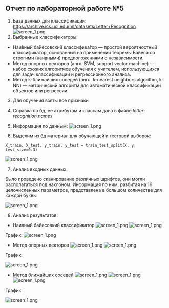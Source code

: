 ##  Отчет по лабораторной работе №5

1. База данных для классификации: https://archive.ics.uci.edu/ml/datasets/Letter+Recognition
![screen_1.png](img/img.png)
2. Выбранные классификаторы:
* Наи́вный ба́йесовский классифика́тор — простой вероятностный классификатор, основанный на применении теоремы Байеса со строгими (наивными) предположениями о независимости.
*  Метод опорных векторов (англ. SVM, support vector machine) — набор схожих алгоритмов обучения с учителем, использующихся для задач классификации и регрессионного анализа.
* Метод k-ближайших соседей (англ. k-nearest neighbors algorithm, k-NN) — метрический алгоритм для автоматической классификации объектов или регрессии.

3. Для обучения взяты все признаки
4. Справка по бд, ее атрибутам и классам дана в файле <em> letter-recognition.names </em>
5. Информация по данным:
![screen_1.png](img/img_1.png)

6. Выделим из бд материал для обучающей и тестовой выборок:

<code>X_train, X_test, y_train, y_test = train_test_split(X, y, test_size=0.3) </code>

![screen_1.png](img/img_2.png)

7. Анализ входных данных:


Было проведено сканирование различных шрифтов, они могли располагаться под наклоном.
Информация по ним, разбитая на 16 целочисленных параметров, представлена в большом количестве для каждой буквы

![screen_1.png](img/img_3.png)

8. Анализ результатов:
* Наивный байесовкий классификатор
![screen_1.png](img/img_4.png)
![screen_1.png](img/img_5.png)

График:
![screen_1.png](img/img_6.png)
* Метод опорных векторов
![screen_1.png](img/img_7.png)
![screen_1.png](img/img_8.png)

График:

![screen_1.png](img/img_9.png)

* Метод ближайших соседей
![screen_1.png](img/img_10.png)
![screen_1.png](img/img_11.png)
![screen_1.png](img/img_12.png)

График:

![screen_1.png](img/img_13.png)


